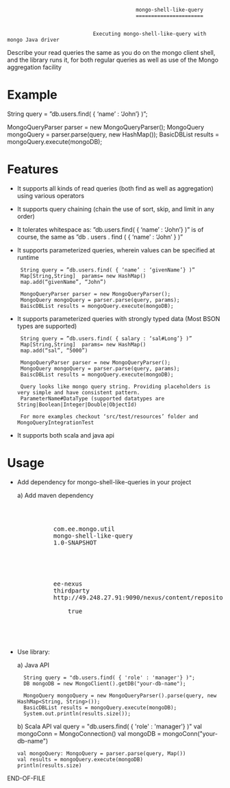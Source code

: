                                               mongo-shell-like-query
                                              ======================


                                Executing mongo-shell-like-query with mongo Java driver

Describe your read queries the same as you do on the mongo client shell, and the library runs it, for both regular queries as well as use of the Mongo aggregation facility


Example
========


String query = ”db.users.find( { ‘name’ : ‘John’} )”;

MongoQueryParser parser = new MongoQueryParser();
MongoQuery mongoQuery = parser.parse(query, new HashMap());
BasicDBList results = mongoQuery.execute(mongoDB);


Features
========


* It supports all kinds of read queries (both find as well as aggregation) using various operators

* It supports query chaining (chain the use of sort, skip, and limit in any order)

* It tolerates whitespace as: ”db.users.find( { ‘name’ : ‘John’} )” is of course, the same as 
   ”db   .   users  .  find  (  {   ‘name’   :   ‘John’   }   )”

* It supports parameterized queries, wherein values can be specified at runtime

       String query = ”db.users.find( { ‘name’ : ‘givenName’} )”
       Map[String,String]  params= new HashMap()
       map.add(“givenName”, “John”)

       MongoQueryParser parser = new MongoQueryParser();
       MongoQuery mongoQuery = parser.parse(query, params);
       BaiscDBList results = mongoQuery.execute(mongoDB);

* It supports parameterized queries with strongly typed data (Most BSON types are supported)

       String query = ”db.users.find( { salary : ‘sal#Long’} )” 
       Map[String,String]  params= new HashMap()
       map.add(“sal”, “5000”)

       MongoQueryParser parser = new MongoQueryParser();
       MongoQuery mongoQuery = parser.parse(query, params);
       BaiscDBList results = mongoQuery.execute(mongoDB);

       Query looks like mongo query string. Providing placeholders is very simple and have consistent pattern.
       ParameterName#DataType (supported datatypes are String|Boolean|Integer|Double|ObjectId)

       For more examples checkout ‘src/test/resources’ folder and MongoQueryIntegrationTest

*  It supports both scala and java api 


Usage
=====


* Add dependency for mongo-shell-like-queries in your project

   a) Add maven dependency

   <pre>

    <dependencies>
        <dependency>
            <groupId>com.ee.mongo.util</groupId>
            <artifactId>mongo-shell-like-query</artifactId>
            <version>1.0-SNAPSHOT</version>
        </dependency>
    </dependencies>

    <repositories>
        <repository>
            <id>ee-nexus</id>
            <name>thirdparty</name>
            <url>http://49.248.27.91:9090/nexus/content/repositories/snapshots/</url>
            <snapshots>
                <enabled>true</enabled>
            </snapshots>
        </repository>
    </repositories>

  </pre> 

* Use library:

   a) Java API

        String query = "db.users.find( { 'role' : 'manager'} )";
        DB mongoDB = new MongoClient().getDB("your-db-name");

        MongoQuery mongoQuery = new MongoQueryParser().parse(query, new HashMap<String, String>());
        BasicDBList results = mongoQuery.execute(mongoDB);
        System.out.println(results.size());

   b) Scala API
      val query = "db.users.find( { 'role' : 'manager'} )"
      val mongoConn = MongoConnection()
      val mongoDB = mongoConn("your-db-name")
  
      val mongoQuery: MongoQuery = parser.parse(query, Map())
      val results = mongoQuery.execute(mongoDB)
      println(results.size)
  
END-OF-FILE 
